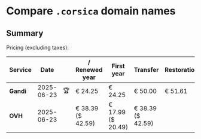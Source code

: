 # Compare `.corsica` domain names

## Summary

Pricing (excluding taxes):

| Service | Date |  | / Renewed year | First year | Transfer | Restoration |
|--|--|--|--|--|--|--|
| **Gandi** | 2025-06-23 | 🏆 | € 24.25 | € 24.25 | € 50.00 | € 51.61 |
| **OVH** | 2025-06-23 |  | € 38.39<br>($ 42.59) | € 17.99<br>($ 20.49) | € 38.39<br>($ 42.59) |  |
